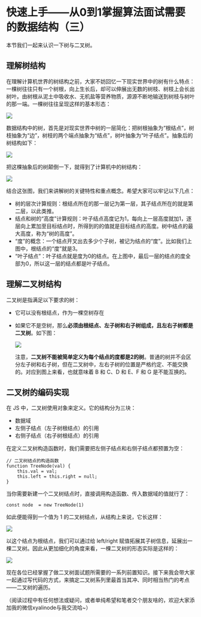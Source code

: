 # 快速上手——从0到1掌握算法面试需要的数据结构（三）

本节我们一起来认识一下树与二叉树。  

## 理解树结构

  
在理解计算机世界的树结构之前，大家不妨回忆一下现实世界中的树有什么特点：一棵树往往只有一个树根，向上生长后，却可以伸展出无数的树枝、树枝上会长出树叶。由树根从泥土中吸收水、无机盐等营养物质，源源不断地输送到树枝与树叶的那一端。一棵树往往呈现这样的基本形态：  
  

![](https://user-gold-cdn.xitu.io/2020/4/6/1714e6b2706ab067?w=886&h=628&f=png&s=101731)

  
数据结构中的树，首先是对现实世界中树的一层简化：把树根抽象为“根结点”，树枝抽象为“边”，树枝的两个端点抽象为“结点”，树叶抽象为“叶子结点”。抽象后的树结构如下：  
  

![](https://user-gold-cdn.xitu.io/2020/4/15/1717d9e07221bb94?w=1162&h=776&f=png&s=90313)

  
把这棵抽象后的树颠倒一下，就得到了计算机中的树结构：  
  

![](https://user-gold-cdn.xitu.io/2020/4/6/1714e6b267f22329?w=621&h=401&f=png&s=24592)

  
  
结合这张图，我们来讲解树的关键特性和重点概念。希望大家可以牢记以下几点：  

*   树的层次计算规则：根结点所在的那一层记为第一层，其子结点所在的就是第二层，以此类推。
*   结点和树的“高度”计算规则：叶子结点高度记为1，每向上一层高度就加1，逐层向上累加至目标结点时，所得到的的值就是目标结点的高度。树中结点的最大高度，称为“树的高度”。
*   “度”的概念：一个结点开叉出去多少个子树，被记为结点的“度”。比如我们上图中，根结点的“度”就是3。
*   “叶子结点”：叶子结点就是度为0的结点。在上图中，最后一层的结点的度全部为0，所以这一层的结点都是叶子结点。

## 理解二叉树结构

  
二叉树是指满足以下要求的树：  

*   它可以没有根结点，作为一棵空树存在
*   如果它不是空树，那么**必须由根结点、左子树和右子树组成，且左右子树都是二叉树**。如下图：  
    
    ![](https://user-gold-cdn.xitu.io/2020/4/6/1714e6b275ab6309?w=621&h=401&f=png&s=24948)
    
      
    注意，**二叉树不能被简单定义为每个结点的度都是2的树**。普通的树并不会区分左子树和右子树，但在二叉树中，左右子树的位置是严格约定、不能交换的。对应到图上来看，也就意味着 B 和 C、D 和 E、F 和 G 是不能互换的。

## 二叉树的编码实现

  
在 JS 中，二叉树使用对象来定义。它的结构分为三块：  

*   数据域
*   左侧子结点（左子树根结点）的引用
*   右侧子结点（右子树根结点）的引用

  
在定义二叉树构造函数时，我们需要把左侧子结点和右侧子结点都预置为空：  

```
// 二叉树结点的构造函数
function TreeNode(val) {
    this.val = val;
    this.left = this.right = null;
}

```

  
当你需要新建一个二叉树结点时，直接调用构造函数、传入数据域的值就行了：  

```
const node  = new TreeNode(1)

```

  
如此便能得到一个值为 1 的二叉树结点，从结构上来说，它长这样：  
  

![](https://user-gold-cdn.xitu.io/2020/4/6/1714e6b26ae0d174?w=500&h=224&f=png&s=10175)

  
  
以这个结点为根结点，我们可以通过给 left/right 赋值拓展其子树信息，延展出一棵二叉树。因此从更加细化的角度来看，一棵二叉树的形态实际是这样的：  

![](https://user-gold-cdn.xitu.io/2020/4/6/1714e6b268b61522?w=1150&h=804&f=png&s=56127)

  
  
现在各位已经掌握了做二叉树面试题所需要的一系列前置知识。接下来我会带大家一起通过写代码的方式，来搞定二叉树系列里最首当其冲、同时相当热门的考点——二叉树的遍历。

（阅读过程中有任何想法或疑问，或者单纯希望和笔者交个朋友啥的，欢迎大家添加我的微信xyalinode与我交流哈~）